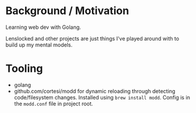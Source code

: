 # Background / Motivation

Learning web dev with Golang.

Lenslocked and other projects are just things I've played around with to build up my mental models.

# Tooling

- golang
- github.com/cortesi/modd for dynamic reloading through detecting code/filesystem changes. Installed using `brew install modd`. Config is in the `modd.conf` file in project root.

